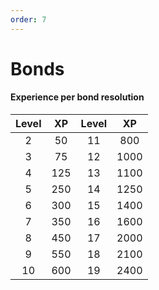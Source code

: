 ```yaml
---
order: 7
---
```


# Bonds






#### Experience per bond resolution
| Level | XP  | Level | XP   |
|:-----:|:---:|:-----:|:----:|
| 2     | 50  | 11    | 800  |
| 3     | 75  | 12    | 1000 |
| 4     | 125 | 13    | 1100 |
| 5     | 250 | 14    | 1250 |
| 6     | 300 | 15    | 1400 |
| 7     | 350 | 16    | 1600 |
| 8     | 450 | 17    | 2000 |
| 9     | 550 | 18    | 2100 |
| 10    | 600 | 19    | 2400 |
